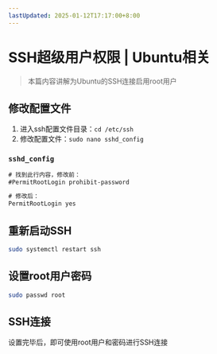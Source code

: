 ```yaml
---
lastUpdated: 2025-01-12T17:17:00+8:00
---
```


# SSH超级用户权限 | Ubuntu相关

> 本篇内容讲解为Ubuntu的SSH连接启用root用户

## 修改配置文件

1. 进入ssh配置文件目录：```cd /etc/ssh```
2. 修改配置文件：```sudo nano sshd_config```

### ```sshd_config```

```txt
# 找到此行内容，修改前：
#PermitRootLogin prohibit-password

# 修改后：
PermitRootLogin yes
```

## 重新启动SSH

```bash
sudo systemctl restart ssh
```

## 设置root用户密码

```bash
sudo passwd root
```

## SSH连接

设置完毕后，即可使用root用户和密码进行SSH连接
